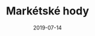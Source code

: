 ---
title: Markétské hody
layout: gallery
type: gallery
date: 2019-07-14
imgseries: 2019
gallery: marketske-hody-2019
titimg: /imgs/gallery/marketske-hody-2019/title.JPG
---